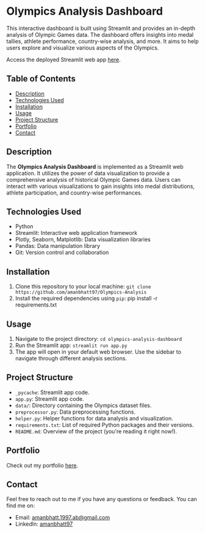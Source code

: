 # Olympics Analysis Dashboard
This interactive dashboard is built using Streamlit and provides an in-depth analysis of Olympic Games data. The dashboard offers insights into medal tallies, athlete performance, country-wise analysis, and more. It aims to help users explore and visualize various aspects of the Olympics.

Access the deployed Streamlit web app [here](https://olympics-analysis.streamlit.app/).

## Table of Contents

- [Description](#description)
- [Technologies Used](#technologies-used)
- [Installation](#installation)
- [Usage](#usage)
- [Project Structure](#project-structure)
- [Portfolio](#portfolio)
- [Contact](#contact)

## Description

The **Olympics Analysis Dashboard** is implemented as a Streamlit web application. It utilizes the power of data visualization to provide a comprehensive analysis of historical Olympic Games data. Users can interact with various visualizations to gain insights into medal distributions, athlete participation, and country-wise performances.

## Technologies Used

- Python
- Streamlit: Interactive web application framework
- Plotly, Seaborn, Matplotlib: Data visualization libraries
- Pandas: Data manipulation library
- Git: Version control and collaboration

## Installation

1. Clone this repository to your local machine: `git clone https://github.com/amanbhatt97/Olympics-Analysis`
2. Install the required dependencies using `pip`: pip install -r requirements.txt

 ## Usage

1. Navigate to the project directory: `cd olympics-analysis-dashboard`
2. Run the Streamlit app: `streamlit run app.py`
3. The app will open in your default web browser. Use the sidebar to navigate through different analysis sections.

## Project Structure

- `_pycache`: Streamlit app code.
- `app.py`: Streamlit app code.
- `data/`: Directory containing the Olympics dataset files.
- `preprocessor.py`: Data preprocessing functions.
- `helper.py`: Helper functions for data analysis and visualization.
- `requirements.txt`: List of required Python packages and their versions.
- `README.md`: Overview of the project (you're reading it right now!).


## Portfolio

Check out my portfolio [here](https://amanbhatt97.github.io/portfolio/).

## Contact

Feel free to reach out to me if you have any questions or feedback. You can find me on:

- Email: amanbhatt.1997.ab@gmail.com
- LinkedIn: [amanbhatt97](https://www.linkedin.com/in/amanbhatt1997/)
